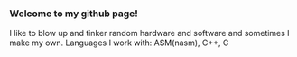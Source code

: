 ### Welcome to my github page!

I like to blow up and tinker random hardware and software and sometimes I make my own.
Languages I work with: ASM(nasm), C++, C
 
